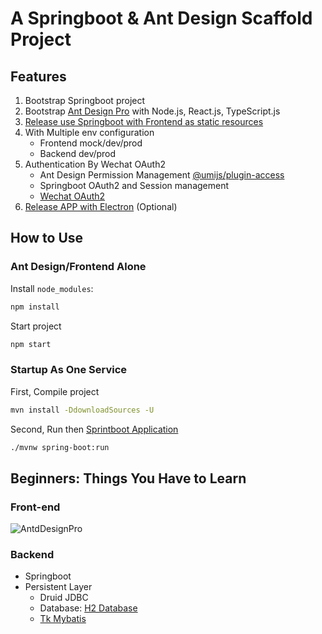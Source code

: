# A Springboot & Ant Design Scaffold Project

## Features

1. Bootstrap Springboot project
2. Bootstrap [Ant Design Pro](https://pro.ant.design/zh-CN/docs/overview) with Node.js, React.js, TypeScript.js
3. [Release use Springboot with Frontend as static resources](https://pro.ant.design/zh-CN/docs/deploy)
4. With Multiple env configuration
    - Frontend mock/dev/prod 
    - Backend dev/prod
5. Authentication By Wechat OAuth2
    - Ant Design Permission Management [@umijs/plugin-access](https://umijs.org/zh-CN/plugins/plugin-access)
    - Springboot OAuth2 and Session management
    - [Wechat OAuth2]()
6. [Release APP with Electron](https://www.electronjs.org/docs/latest/tutorial/quick-start) (Optional)


## How to Use

### Ant Design/Frontend Alone

Install `node_modules`:

```bash
npm install
```

Start project

```bash
npm start
```

### Startup As One Service 

First, Compile project 
```bash
mvn install -DdownloadSources -U 
```

Second, Run then [Sprintboot Application](https://spring.io/guides/gs/spring-boot/)

```bash
./mvnw spring-boot:run
```

## Beginners: Things You Have to Learn
### Front-end
![AntdDesignPro](https://gw.alipayobjects.com/zos/antfincdn/AhUzrugUr%26/yuque_diagram.jpg)

### Backend

- Springboot
- Persistent Layer
    - Druid JDBC
    - Database: [H2 Database](https://www.h2database.com/html/main.html)
    - [Tk Mybatis](https://github.com/abel533/Mapper/wiki)